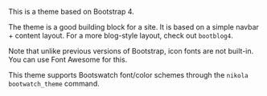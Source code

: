 This is a theme based on Bootstrap 4.

The theme is a good building block for a site. It is based on a simple navbar +
content layout. For a more blog-style layout, check out `bootblog4`.

Note that unlike previous versions of Bootstrap, icon fonts are not built-in.
You can use Font Awesome for this.

This theme supports Bootswatch font/color schemes through the `nikola
bootwatch_theme` command.
